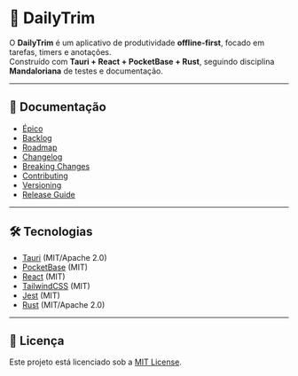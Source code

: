 # 🌟 DailyTrim

O **DailyTrim** é um aplicativo de produtividade **offline-first**, focado em tarefas, timers e anotações.  
Construído com **Tauri + React + PocketBase + Rust**, seguindo disciplina **Mandaloriana** de testes e documentação.

---

## 📂 Documentação

- [Épico](./docs/EPIC.md)
- [Backlog](./docs/BACKLOG.md)
- [Roadmap](./docs/ROADMAP.md)
- [Changelog](./docs/CHANGELOG.md)
- [Breaking Changes](./docs/BREAKING_CHANGES.md)
- [Contributing](./docs/CONTRIBUTING.md)
- [Versioning](./docs/VERSIONING.md)
- [Release Guide](./docs/RELEASE_GUIDE.md)

---

## 🛠️ Tecnologias
- [Tauri](https://tauri.app) (MIT/Apache 2.0)  
- [PocketBase](https://pocketbase.io) (MIT)  
- [React](https://react.dev) (MIT)  
- [TailwindCSS](https://tailwindcss.com) (MIT)  
- [Jest](https://jestjs.io) (MIT)  
- [Rust](https://www.rust-lang.org) (MIT/Apache 2.0)  

---

## 📜 Licença
Este projeto está licenciado sob a [MIT License](./LICENSE).  

